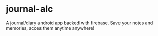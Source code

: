 # journal-alc
A journal/diary android app backed with firebase. Save your notes and memories, acces them anytime anywhere!
